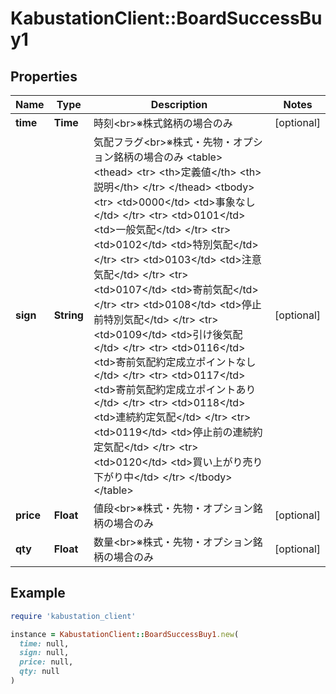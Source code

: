 # KabustationClient::BoardSuccessBuy1

## Properties

| Name | Type | Description | Notes |
| ---- | ---- | ----------- | ----- |
| **time** | **Time** | 時刻&lt;br&gt;※株式銘柄の場合のみ | [optional] |
| **sign** | **String** | 気配フラグ&lt;br&gt;※株式・先物・オプション銘柄の場合のみ &lt;table&gt;   &lt;thead&gt;       &lt;tr&gt;           &lt;th&gt;定義値&lt;/th&gt;           &lt;th&gt;説明&lt;/th&gt;       &lt;/tr&gt;   &lt;/thead&gt;   &lt;tbody&gt;       &lt;tr&gt;           &lt;td&gt;0000&lt;/td&gt;           &lt;td&gt;事象なし&lt;/td&gt;       &lt;/tr&gt;       &lt;tr&gt;           &lt;td&gt;0101&lt;/td&gt;           &lt;td&gt;一般気配&lt;/td&gt;       &lt;/tr&gt;       &lt;tr&gt;           &lt;td&gt;0102&lt;/td&gt;           &lt;td&gt;特別気配&lt;/td&gt;       &lt;/tr&gt;       &lt;tr&gt;           &lt;td&gt;0103&lt;/td&gt;           &lt;td&gt;注意気配&lt;/td&gt;       &lt;/tr&gt;       &lt;tr&gt;           &lt;td&gt;0107&lt;/td&gt;           &lt;td&gt;寄前気配&lt;/td&gt;       &lt;/tr&gt;       &lt;tr&gt;           &lt;td&gt;0108&lt;/td&gt;           &lt;td&gt;停止前特別気配&lt;/td&gt;       &lt;/tr&gt;       &lt;tr&gt;           &lt;td&gt;0109&lt;/td&gt;           &lt;td&gt;引け後気配&lt;/td&gt;       &lt;/tr&gt;       &lt;tr&gt;           &lt;td&gt;0116&lt;/td&gt;           &lt;td&gt;寄前気配約定成立ポイントなし&lt;/td&gt;       &lt;/tr&gt;       &lt;tr&gt;           &lt;td&gt;0117&lt;/td&gt;           &lt;td&gt;寄前気配約定成立ポイントあり&lt;/td&gt;       &lt;/tr&gt;       &lt;tr&gt;           &lt;td&gt;0118&lt;/td&gt;           &lt;td&gt;連続約定気配&lt;/td&gt;       &lt;/tr&gt;       &lt;tr&gt;           &lt;td&gt;0119&lt;/td&gt;           &lt;td&gt;停止前の連続約定気配&lt;/td&gt;       &lt;/tr&gt;       &lt;tr&gt;           &lt;td&gt;0120&lt;/td&gt;           &lt;td&gt;買い上がり売り下がり中&lt;/td&gt;       &lt;/tr&gt;   &lt;/tbody&gt; &lt;/table&gt; | [optional] |
| **price** | **Float** | 値段&lt;br&gt;※株式・先物・オプション銘柄の場合のみ | [optional] |
| **qty** | **Float** | 数量&lt;br&gt;※株式・先物・オプション銘柄の場合のみ | [optional] |

## Example

```ruby
require 'kabustation_client'

instance = KabustationClient::BoardSuccessBuy1.new(
  time: null,
  sign: null,
  price: null,
  qty: null
)
```

